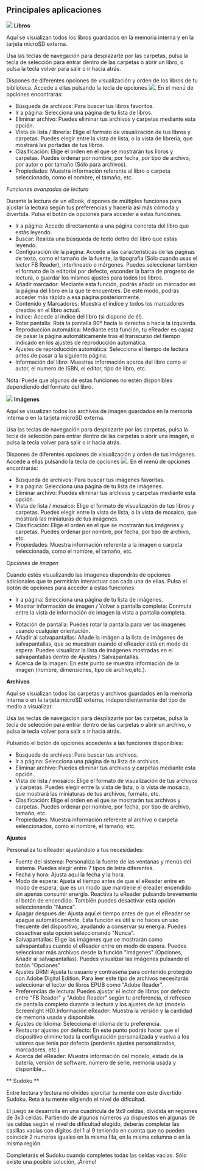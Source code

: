 ## Principales aplicaciones

![](http://static.energysistem.com/images/manuals/39225/5693a18601299.jpg)
**Libros**

Aquí se visualizan todos los libros guardados en la memoria interna y en la tarjeta microSD externa.

Usa las teclas de navegación para desplazarte por las carpetas, pulsa la tecla de selección para entrar dentro de las carpetas o abrir un libro, o pulsa la tecla volver para salir o ir hacia atrás.

Dispones de diferentes opciones de visualización y orden de los libros de tu biblioteca. Accede a ellas pulsando la tecla de opciones ![](http://static.energysistem.com/images/manuals/42169/54bfe0a1cd3a6.jpg). En el menú de opciones encontrarás:

- Búsqueda de archivos: Para buscar tus libros favoritos.
- Ir a página: Selecciona una página de tu lista de libros.
- Eliminar archivo: Puedes eliminar tus archivos y carpetas mediante esta opción.
- Vista de lista / librería: Elige el formato de visualización de tus libros y carpetas. Puedes elegir entre la vista de lista, o la vista de librería, que mostrará las portadas de tus libros.
- Clasificación: Elige el orden en el que se mostrarán tus libros y carpetas. Puedes ordenar por nombre, por fecha, por tipo de archivo, por autor o por tamaño (Sólo para archivos).
- Propiedades: Muestra información referente al libro o carpeta seleccionado, como el nombre, el tamaño, etc.

*Funciones avanzadas de lectura*

Durante la lectura de un eBook, dispones de múltiples funciones para ajustar la lectura según tus preferencias y hacerla así más cómoda y divertida. Pulsa el botón de opciones para acceder a estas funciones. 

- Ir a página: Accede directamente a una página concreta del libro que estás leyendo.
- Buscar: Realiza una búsqueda de texto deltro del libro que estás leyendo.
- Configuración de la página: Accede a las características de las páginas de texto, como el tamaño de la fuente, la tipografía (Sólo cuando usas el lector FB Reader), interlineado o márgenes. Puedes seleccionar tambien el formato de la editorial por defecto, esconder la barra de progreso de lectura, o guardar los mismos ajustes para todos los libros.
- Añadir marcador: Mediante esta función, podrás añadir un marcador en la página del libro en la que te encuentres. De este modo, podrás acceder más rápido a esa página posteriormente.
- Contenido y Marcadores: Muestra el índice y todos los marcadores creados en el libro actual.
- Índice: Accede al índice del libro (si dispone de él).
- Rotar pantalla: Rota la pantalla 90º hacia la derecha o hacia la izquierda.
- Reproducción automática: Mediante esta función, tu eReader es capaz de pasar la página automáticamente tras el transcurso del tiempo indicado en los ajustes de reproducción automática.
- Ajustes de reproducción automática: Selecciona el tiempo de lectura antes de pasar a la siguiente página.
- Información del libro: Muestras información acerca del libro como el autor, el numero de ISBN, el editor, tipo de libro, etc.

Nota: Puede que algunas de estas funciones no estén disponibles dependiendo del formato del libro.

![](http://static.energysistem.com/images/manuals/39225/5693a18b837ed.jpg)
**Imágenes**

Aquí se visualizan todos los archivos de imagen guardados en la memoria interna o en la tarjeta microSD externa.

Usa las teclas de navegación para desplazarte por las carpetas, pulsa la tecla de selección para entrar dentro de las carpetas o abrir una imagen, o pulsa la tecla volver para salir o ir hacia atrás.

Dispones de diferentes opciones de visualización y orden de tus imágenes. Accede a ellas pulsando la tecla de opciones ![](http://static.energysistem.com/images/manuals/42169/54bfe0a1cd3a6.jpg). En el menú de opciones encontrarás:

- Búsqueda de archivos: Para buscar tus imágenes favoritas.
- Ir a página: Selecciona una página de tu lista de imágenes.
- Eliminar archivo: Puedes eliminar tus archivos y carpetas mediante esta opción.
- Vista de lista / mosaico: Elige el formato de visualización de tus libros y carpetas. Puedes elegir entre la vista de lista, o la vista de mosaico, que mostrará las miniaturas de tus imágenes.
- Clasificación: Elige el orden en el que se mostrarán tus imágenes y carpetas. Puedes ordenar por nombre, por fecha, por tipo de archivo, etc.
- Propiedades: Muestra información referente a la imagen o carpeta seleccionada, como el nombre, el tamaño, etc.

*Opciones de imagen*

Cuando estés visualizando las imagenes dispondrás de opciones adicionales que te permitirán interactuar con cada una de ellas. Pulsa el botón de opciones para acceder a estas funciones.

- Ir a página: Selecciona una página de tu lista de imágenes.
- Mostrar información de imagen / Volver a pantalla completa: Conmuta entre la vista de información de imagen la vista a pantalla completa.
* Rotación de pantalla: Puedes rotar la pantalla para ver las imágenes usando cualquier orientación. 
* Añadir al salvapantallas: Añade la imágen a la lista de imágenes de salvapantallas, que se muestran cuando el eReader está en modo de espera. Puedes visualizar la lista de imágenes mostradas en el salvapantallas dentro de Ajustes / Salvapantallas.
* Acerca de la imagen: En este punto se muestra información de la imagen (nombre, dimensiones, tipo de archivo,etc.).

**Archivos**

Aquí se visualizan todos las carpetas y archivos guardados en la memoria interna o en la tarjeta microSD externa, independientemente del tipo de medio a visualizar.

Usa las teclas de navegación para desplazarte por las carpetas, pulsa la tecla de selección para entrar dentro de las carpetas o abrir un archivo, o pulsa la tecla volver para salir o ir hacia atrás.

Pulsando el botón de opciones accederás a las funciones disponibles:

- Búsqueda de archivos: Para buscar tus archivos.
- Ir a página: Selecciona una página de tu lista de archivos.
- Eliminar archivo: Puedes eliminar tus archivos y carpetas mediante esta opción.
- Vista de lista / mosaico: Elige el formato de visualización de tus archivos y carpetas. Puedes elegir entre la vista de lista, o la vista de mosaico, que mostrará las miniaturas de tus archivos, formato, etc.
- Clasificación: Elige el orden en el que se mostrarán tus archivos y carpetas. Puedes ordenar por nombre, por fecha, por tipo de archivo, tamaño, etc.
- Propiedades: Muestra información referente al archivo o carpeta seleccionados, como el nombre, el tamaño, etc.

**Ajustes**

Personaliza tu eReader ajustándolo a tus necesidades:

* Fuente del sistema: Personaliza la fuente de las ventanas y menús del sistema. Puedes elegir entre 7 tipos de letra diferentes.
* Fecha y hora: Ajusta aquí la fecha y la hora.
* Modo de espera: Ajusta el tiempo antes de que el eReader entre en modo de espera, que es un modo que mantiene el ereader encendido sin apenas consumir energía. Reactiva tu eReader pulsando brevemente el botón de encendido. También puedes desactivar esta opción seleccionando "Nunca".
* Apagar despues de: Ajusta aquí el tiempo antes de que el eReader se apague automáticamente. Esta función es útil si no haces un uso frecuente del dispositivo, ayudando a conservar su energía. Puedes desactivar esta opción seleccionando "Nunca".
* Salvapantallas: Elige las imágenes que se mostrarán como salvapantallas cuando el eReader entre en modo de espera. Puedes seleccionar más archivos desde la función "Imágenes" (Opciones, Añadir al salvapantallas). Puedes visualizar las imágenes pulsando el botón "Opciones" 
* Ajustes DRM: Ajusta tu usuario y contraseña para contenido protegido con Adobe Digital Edition. Para leer este tipo de archivos necesitarás seleccionar el lector de libros EPUB como "Adobe Reader".
* Preferencias de lectura: Puedes ajustar el lector de libros por defecto entre "FB Reader" y "Adobe Reader" según tu preferencia, el refresco de pantalla completo durante la lectura y los ajustes de luz (modelo Screenlight HD).Información eReader: Muestra la versión y la cantidad de memoria usada y disponible.
* Ajustes de Idioma: Selecciona el idioma de tu preferencia.
* Restaurar ajustes por defecto: En este punto podrás hacer que el dispositivo elimine toda la configuración personalizada y vuelva a los valores que tenía por defecto (perderás ajustes personalizados, marcadores, etc.)
* Acerca del eReader: Muestra información del modelo, estado de la batería, versión de software, número de serie, memoria usada y disponible...


** Sudoku **

Entre lectura y lectura no olvides ejercitar tu mente con este divertido Sudoku. Reta a tu mente eligiendo el nivel de dificultad.

El juego se desarrolla en una cuadrícula de 9x9 celdas, dividida en regiones de 3x3 celdas. Partiendo de algunos números ya dispuestos en algunas de las celdas según el nivel de dificultad elegido, deberás completar las casillas vacías con dígitos del 1 al 9 teniendo en cuenta que no pueden coincidir 2 numeros iguales en la misma fila, en la misma columna o en la misma región. 

Completarás el Sudoku cuando completes todas las celdas vacias. Sólo existe una posible solución, ¡Ánimo!


